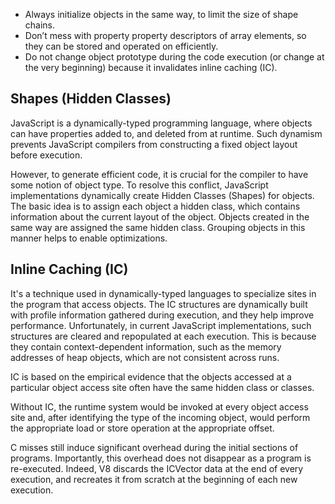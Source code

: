 - Always initialize objects in the same way, to limit the size of shape chains.
- Don’t mess with property property descriptors of array elements, so they can be stored and operated on efficiently.
- Do not change object prototype during the code execution (or change at the very beginning) because it invalidates inline caching (IC).

## Shapes (Hidden Classes)

JavaScript is a dynamically-typed programming language, where objects can have properties added to, and deleted from at runtime. Such dynamism prevents JavaScript compilers from constructing a fixed object layout before execution.

However, to generate efficient code, it is crucial for the compiler to have some notion of object type. To resolve this conflict, JavaScript implementations dynamically create Hidden Classes (Shapes) for objects. The basic idea is to assign each object a hidden class, which contains information about the current layout of the object. Objects created in the same way are assigned the same hidden class. Grouping objects in this manner helps to enable optimizations.

## Inline Caching (IC)

It's a technique used in dynamically-typed languages to specialize sites in the program that access objects. The IC structures are dynamically built with profile information gathered during execution, and they help improve performance. Unfortunately, in current JavaScript implementations, such structures are cleared and repopulated at each execution. This is because they contain context-dependent information, such as the memory addresses of heap objects, which are not consistent across runs.

IC is based on the empirical evidence that the objects accessed at a particular
object access site often have the same hidden class or classes.

Without IC, the runtime system would be invoked at every object access site and, after identifying the type of the incoming object, would perform the appropriate load or store operation at the appropriate offset.

C misses still induce significant overhead during the initial sections of programs. Importantly, this overhead does not disappear as a program is re-executed. Indeed, V8 discards the ICVector data at the end of every execution, and recreates it from scratch at the beginning of each new execution.
